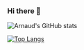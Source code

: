### Hi there 👋

![Arnaud's GitHub stats](https://github-readme-stats.vercel.app/api?username=ArnaudLosson&theme=radical&shows_icons=true)

[![Top Langs](https://github-readme-stats.vercel.app/api/top-langs/?username=ArnaudLosson&layout=compact&theme=radical)](https://github.com/ArnaudLosson/github-readme-stats)
<!--
**ArnaudLosson/ArnaudLosson** is a ✨ _special_ ✨ repository because its `README.md` (this file) appears on your GitHub profile.

Here are some ideas to get you started:

- 🔭 I’m currently working on ...
- 🌱 I’m currently learning ...
- 👯 I’m looking to collaborate on ...
- 🤔 I’m looking for help with ...
- 💬 Ask me about ...
- 📫 How to reach me: ...
- 😄 Pronouns: ...
- ⚡ Fun fact: ...
-->
